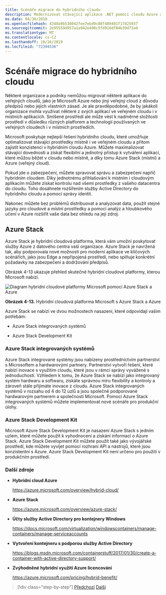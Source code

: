 ```yaml
---
title: Scénáře migrace do hybridního cloudu
description: Modernizovat stávající aplikace .NET pomocí cloudu Azure a kontejnerů Windows | Scénáře migrace do hybridního cloudu
ms.date: 04/30/2018
ms.openlocfilehash: 4348a9b538042fee7ebd9c08f480491f17425937
ms.sourcegitcommit: 2e95559d957a1a942e490c5fd916df04b39d73a9
ms.translationtype: MT
ms.contentlocale: cs-CZ
ms.lasthandoff: 10/16/2019
ms.locfileid: "72394536"
---
```

# <a name="migrate-to-hybrid-cloud-scenarios"></a>Scénáře migrace do hybridního cloudu

Některé organizace a podniky nemůžou migrovat některé aplikace do veřejných cloudů, jako je Microsoft Azure nebo jiný veřejný cloud z důvodu předpisů nebo jejich vlastních zásad. Je ale pravděpodobné, že by jakákoli organizace mohla využívat některé z svých aplikací ve veřejném cloudu i v místních aplikacích. Smíšené prostředí ale může vést k nadměrné složitosti prostředí v důsledku různých platforem a technologií používaných ve veřejných cloudech i v místních prostředích.

Microsoft poskytuje nejlepší řešení hybridního cloudu, které umožňuje optimalizovat stávající prostředky místně i ve veřejném cloudu a přitom zajistit konzistenci v hybridním cloudu Azure. Můžete maximalizovat stávající dovednosti a získat flexibilní a jednotný přístup k vytváření aplikací, které můžou běžet v cloudu nebo místně, a díky tomu Azure Stack (místní) a Azure (veřejný cloud).

Pokud jde o zabezpečení, můžete spravovat správu a zabezpečení napříč hybridním cloudem. Díky jednotnému přihlašování k místním i cloudovým aplikacím můžete získat kontrolu nad všemi prostředky z vašeho datacentra do cloudu. Toho dosáhnete rozšířením služby Active Directory do hybridního cloudu a pomocí správy identit.

Nakonec můžete bez problémů distribuovat a analyzovat data, použít stejné jazyky pro cloudové a místní prostředky a pomocí analýz a hloubkového učení v Azure rozšířit vaše data bez ohledu na její zdroj.

## <a name="azure-stack"></a>Azure Stack

Azure Stack je hybridní cloudová platforma, která vám umožní poskytovat služby Azure z datového centra vaší organizace. Azure Stack je navržená tak, aby podporovala nové možnosti pro moderní aplikace ve klíčových scénářích, jako jsou Edge a nepřipojená prostředí, nebo splňuje konkrétní požadavky na zabezpečení a dodržování předpisů.

Obrázek 4-13 ukazuje přehled skutečné hybridní cloudové platformy, kterou Microsoft nabízí.

![Diagram hybridní cloudové platformy Microsoft pomocí Azure Stack a Azure](./media/migrate-to-hybrid-cloud-scenarios/microsoft-hybrid-cloud-platform.png)

**Obrázek 4-13.** Hybridní cloudová platforma Microsoft s Azure Stack a Azure

Azure Stack se nabízí ve dvou možnostech nasazení, které odpovídají vašim potřebám:

- Azure Stack integrovaných systémů

- Azure Stack Development Kit

### <a name="azure-stack-integrated-systems"></a>Azure Stack integrovaných systémů

Azure Stack integrované systémy jsou nabízeny prostřednictvím partnerství s Microsoftem a hardwarovými partnery. Partnerství vytvoří řešení, které nabízí inovace s využitím cloudu, které jsou v rámci správy vyvážené s jednoduchostí. Vzhledem k tomu, že Azure Stack se nabízí jako integrovaný systém hardwaru a softwaru, získáte správnou míru flexibility a kontroly a zároveň stále přijímáte inovace z cloudu. Azure Stack integrovaných systémů v rozsahu od 4 do 12 uzlů a jsou společně podporované hardwarovým partnerem a společností Microsoft. Pomocí Azure Stack integrovaných systémů můžete implementovat nové scénáře pro produkční úlohy.

### <a name="azure-stack-development-kit"></a>Azure Stack Development Kit

Microsoft Azure Stack Development Kit je nasazení Azure Stack s jedním uzlem, které můžete použít k vyhodnocení a získání informací o Azure Stack. Azure Stack Development Kit můžete použít také jako vývojářské prostředí, kde můžete vyvíjet pomocí rozhraní API a nástrojů, které jsou konzistentní s Azure. Azure Stack Development Kit není určeno pro použití v produkčním prostředí.

### <a name="additional-resources"></a>Další zdroje

- **Hybridní cloud Azure**

    <https://azure.microsoft.com/overview/hybrid-cloud/>

- **Azure Stack**

    <https://azure.microsoft.com/overview/azure-stack/>

- **Účty služby Active Directory pro kontejnery Windows**

    <https://docs.microsoft.com/virtualization/windowscontainers/manage-containers/manage-serviceaccounts>

- **Vytvoření kontejneru s podporou služby Active Directory**

    <https://blogs.msdn.microsoft.com/containerstuff/2017/01/30/create-a-container-with-active-directory-support/>

- **Zvýhodněné hybridní využití Azure licencování**

    <https://azure.microsoft.com/pricing/hybrid-benefit/>

>[!div class="step-by-step"]
>[Předchozí](life-cycle-ci-cd-pipelines-devops-tools.md)
>[Další](../walkthroughs-technical-get-started-overview.md)
